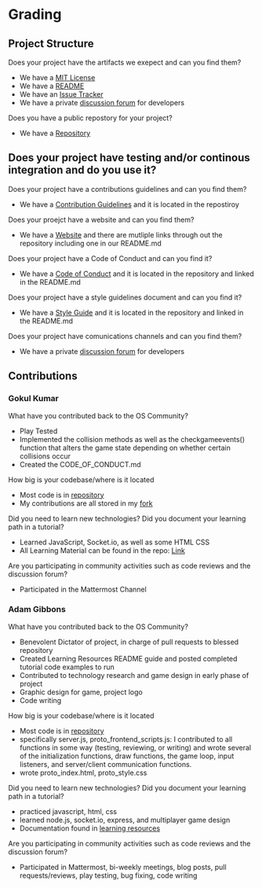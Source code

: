 # Grading  
## Project Structure
Does your project have the artifacts we exepect and can you find them?
- We have a [MIT License](https://github.com/gibboa/Open_IO/blob/master/LICENSE)
- We have a [README](https://github.com/gibboa/Open_IO/blob/master/README.md.md)
- We have an [Issue Tracker](https://github.com/gibboa/Open_IO/issues)
- We have a private [discussion forum](https://chat.rcos.io/open-source/channels/openio) for developers

Does you have a public repostory for your project?
- We have a [Repository](https://github.com/gibboa/Open_IO)  

Does your project have testing and/or continous integration and do you use it?
-

Does your project have a contributions guidelines and can you find them?
- We have a [Contribution Guidelines](https://github.com/gibboa/Open_IO/blob/master/CONTRIBUTING.md) and it is located in the repostiroy

Does your proejct have a website and can you find them?
- We have a [Website](https://zacknawrocki.github.io/openiosite/) and there are mutliple links through out the repository including one in our README.md  

Does your project have a Code of Conduct and can you find it?  
- We have a [Code of Conduct](https://github.com/gibboa/Open_IO/blob/master/CODE_OF_CONDUCT.md) and it is located in the repository and linked in the README.md

Does your project have a style guidelines document and can you find it?
-  We have a [Style Guide](..............) and it is located in the repository and linked in the README.md

Does your project have comunications channels and can you find them?  
- We have a private [discussion forum](https://chat.rcos.io/open-source/channels/openio) for developers

## Contributions
### Gokul Kumar  
What have you contributed back to the OS Community?  
- Play Tested  
- Implemented the collision methods as well as the checkgameevents() function that alters the game state depending on whether certain collisions occur
- Created the CODE_OF_CONDUCT.md

How big is your codebase/where is it located
- Most code is in [repository](https://github.com/gibboa/Open_IO)
- My contributions are all stored in my [fork](https://github.com/krishg4/Open_IO)


Did you need to learn new technologies? Did you document your learning path in a tutorial?  
- Learned JavaScript, Socket.io, as well as some HTML CSS
- All Learning Material can be found in the repo: [Link](https://github.com/gibboa/Open_IO/tree/master/LearningResources)

Are you participating in community activities such as code reviews and the discussion forum?  
- Participated in the Mattermost Channel

### Adam Gibbons

What have you contributed back to the OS Community?  
- Benevolent Dictator of project, in charge of pull requests to blessed repository
- Created Learning Resources README guide and posted completed tutorial code examples to run
- Contributed to technology research and game design in early phase of project
- Graphic design for game, project logo
- Code writing

How big is your codebase/where is it located
- Most code is in [repository](https://github.com/gibboa/Open_IO)
- specifically server.js, proto_frontend_scripts.js: I contributed to all functions in some way (testing, reviewing, or writing) and wrote several of the initialization functions, draw functions, the game loop, input listeners, and server/client communication functions.
- wrote proto_index.html, proto_style.css

Did you need to learn new technologies? Did you document your learning path in a tutorial?  
- practiced javascript, html, css
- learned node.js, socket.io, express, and multiplayer game design 
- Documentation found in [learning resources](https://github.com/gibboa/Open_IO/tree/master/LearningResources)

Are you participating in community activities such as code reviews and the discussion forum?  
- Participated in Mattermost, bi-weekly meetings, blog posts, pull requests/reviews, play testing, bug fixing, code writing



